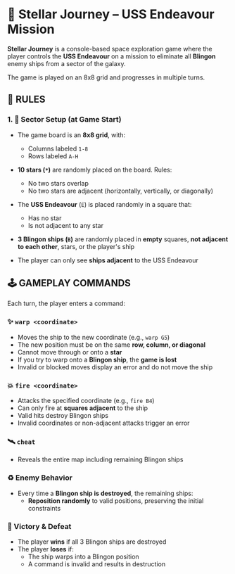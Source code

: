 # 🚀 Stellar Journey – USS Endeavour Mission

**Stellar Journey** is a console-based space exploration game where the player controls the **USS Endeavour** on a mission to eliminate all **Blingon** enemy ships from a sector of the galaxy.

The game is played on an 8x8 grid and progresses in multiple turns.

## 📌 RULES

### 1. 🌌 Sector Setup (at Game Start)

- The game board is an **8x8 grid**, with:
  - Columns labeled `1-8`
  - Rows labeled `A-H`  

- **10 stars (`*`)** are randomly placed on the board. Rules:
  - No two stars overlap
  - No two stars are adjacent (horizontally, vertically, or diagonally)  

- The **USS Endeavour** (`E`) is placed randomly in a square that:
  - Has no star
  - Is not adjacent to any star  

- **3 Blingon ships (`B`)** are randomly placed in **empty** squares, **not adjacent to each other**, stars, or the player's ship  

- The player can only see **ships adjacent** to the USS Endeavour  
 

## 🕹️ GAMEPLAY COMMANDS

Each turn, the player enters a command:

### ✨ `warp <coordinate>`
- Moves the ship to the new coordinate (e.g., `warp G5`)
- The new position must be on the same **row, column, or diagonal**
- Cannot move through or onto a **star**
- If you try to warp onto a **Blingon ship**, the **game is lost**  
- Invalid or blocked moves display an error and do not move the ship  

### 💥 `fire <coordinate>`
- Attacks the specified coordinate (e.g., `fire B4`)
- Can only fire at **squares adjacent** to the ship
- Valid hits destroy Blingon ships  
- Invalid coordinates or non-adjacent attacks trigger an error  

### 🛰️ `cheat`
- Reveals the entire map including remaining Blingon ships  

### ♻️ Enemy Behavior
- Every time a **Blingon ship is destroyed**, the remaining ships:
  - **Reposition randomly** to valid positions, preserving the initial constraints  

### 🏁 Victory & Defeat

- The player **wins** if all 3 Blingon ships are destroyed  
- The player **loses** if:
  - The ship warps into a Blingon position
  - A command is invalid and results in destruction  
